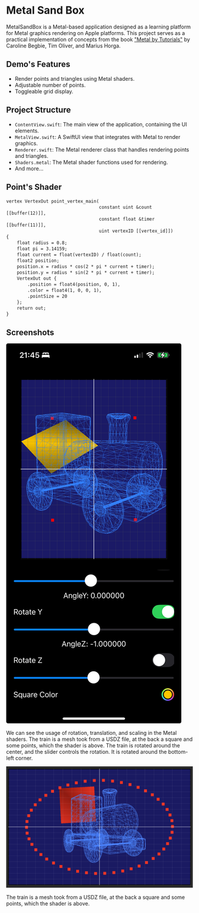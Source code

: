 # Metal Sand Box

MetalSandBox is a Metal-based application designed as a learning platform for Metal graphics rendering on Apple platforms. This project serves as a practical implementation of concepts from the book ["Metal by Tutorials"](https://www.kodeco.com/books/metal-by-tutorials/v4.0) by Caroline Begbie, Tim Oliver, and Marius Horga.


## Demo's Features

- Render points and triangles using Metal shaders.
- Adjustable number of points.
- Toggleable grid display.

## Project Structure

- `ContentView.swift`: The main view of the application, containing the UI elements.
- `MetalView.swift`: A SwiftUI view that integrates with Metal to render graphics.
- `Renderer.swift`: The Metal renderer class that handles rendering points and triangles.
- `Shaders.metal`: The Metal shader functions used for rendering.
- And more...

## Point's Shader

```metal
vertex VertexOut point_vertex_main(
                                   constant uint &count [[buffer(12)]],
                                   constant float &timer [[buffer(11)]],
                                   uint vertexID [[vertex_id]])
{
    float radius = 0.8;
    float pi = 3.14159;
    float current = float(vertexID) / float(count);
    float2 position;
    position.x = radius * cos(2 * pi * current + timer);
    position.y = radius * sin(2 * pi * current + timer);
    VertexOut out {
        .position = float4(position, 0, 1),
        .color = float4(1, 0, 0, 1),
        .pointSize = 20
    };
    return out;
}
```

## Screenshots

![Screenshot](Screenshots/preview4.jpeg)

We can see the usage of rotation, translation, and scaling in the Metal shaders.
The train is a mesh took from a USDZ file, at the back a square and some points, which the shader is above.
The train is rotated around the center, and the slider controls the rotation.
It is rotated around the bottom-left corner.

![Screenshot](Screenshots/preview3.png)

The train is a mesh took from a USDZ file, at the back a square and some points, which the shader is above.